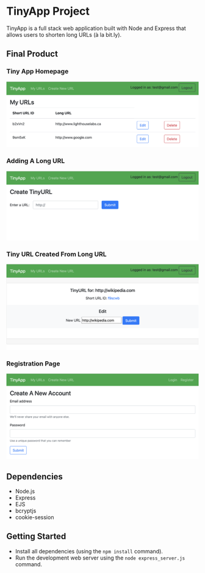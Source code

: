 # TinyApp Project

TinyApp is a full stack web application built with Node and Express that allows users to shorten long URLs (à la bit.ly).

## Final Product

### Tiny App Homepage
!["The user's homepage after they have logged in or created an account. Each url has a short ID. The edit button allows the user to change the long URL and the delete button allows users to remove urls they don't want anymore."](https://github.com/nathansmith-ux/tinyapp/blob/main/docs/test-email-homepage.png)

### Adding A Long URL 
!["The new URL page allows users to input any url of their choice"](https://github.com/nathansmith-ux/tinyapp/blob/main/docs/test-email-new-url-page.png)

### Tiny URL Created From Long URL
!["Once users have inputed a url they wish to be shortened they will be redirected to this page where they will receive a short ID and given the option to edit their chosen url."](https://github.com/nathansmith-ux/tinyapp/blob/main/docs/test-email-new-url-created-page.png)

### Registration Page
!["The page that users can use to register for the app."](https://github.com/nathansmith-ux/tinyapp/blob/main/docs/register-page.png)

## Dependencies

- Node.js
- Express
- EJS
- bcryptjs
- cookie-session

## Getting Started

- Install all dependencies (using the `npm install` command).
- Run the development web server using the `node express_server.js` command.